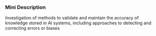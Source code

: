 ### Mini Description

Investigation of methods to validate and maintain the accuracy of knowledge stored in AI systems, including approaches to detecting and correcting errors or biases

